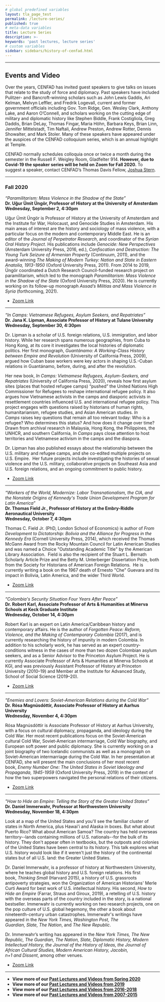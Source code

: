 ```yaml
---
# global predefined variables
layout: tla_page_test
permalink: /lecture-series/
published: true
# meta-data variables
title: Lecture Series
description: >-
keywords: 'past lectures, lecture series'
# custom variables
sidebar: sidebars/history-of-cenfad.html     
---
```

___

## Events and Video
Over the years, CENFAD has invited guest speakers to give talks on issues that relate to the study of force and diplomacy. Past speakers have included Pulitzer- and Bancroft-winning scholars such as John Lewis Gaddis, Ari Kelman, Melvyn Leffler, and Fredrik Logevall, current and former government officials including Gov. Tom Ridge, Gen. Wesley Clark, Anthony Lake, and Aaron O’Connell, and scholars working on the cutting edge of military and diplomatic history like Stephen Biddle, Frank Costigliola, Greg Daddis, Brian DeLay, Thomas Fingar, Maria Höhn, Barbara Keys, Brian Linn, Jennifer Mittelstadt, Tim Naftali, Andrew Preston, Andrew Rotter, Dennis Showalter, and Mark Stoler. Many of these speakers have appeared under the auspices of the CENFAD colloquium series, which is an annual highlight at Temple. 

CENFAD normally schedules colloquia once or twice a month during the semester in the Russell F. Weigley Room, Gladfelter 914. **However, due to Covid-19 the speaker series will be held on Zoom for Fall 2020.** To suggest a speaker, contact CENFAD’s Thomas Davis Fellow, [Joshua Stern](mailto:tuj64084@temple.edu).

___

### Fall 2020
_“Paramilitarism: Mass Violence in the Shadow of the State”_<br>
**Dr. Uğur Ümit Üngör, Professor of History at the University of Amsterdam**<br>
**Wednesday, September 2, 4:30pm**<br>

Uğur Ümit Üngör is Professor of History at the University of Amsterdam and the Institute for War, Holocaust, and Genocide Studies in Amsterdam. His main areas of interest are the history and sociology of mass violence, with a particular focus on the modern and contemporary Middle East. He is an editor of the _Journal of Perpetrator Research_, and coordinator of the _Syrian Oral History Project_. His publications include _Genocide: New Perspectives_ (Amsterdam University Press, 2016, ed.), _Confiscation and Destruction: The Young Turk Seizure of Armenian Property_ (Continuum, 2011), and the award-winning _The Making of Modern Turkey: Nation and State in Eastern Anatolia, 1913-1950_ (Oxford University Press, 2011). From 2014 to 2019, Üngör coordinated a Dutch Research Council-funded research project on paramilitarism, which led to the monograph _Paramilitarism: Mass Violence in the Shadow of the State_ (Oxford University Press, 2020). He is currently working on its follow-up monograph _Assad’s Militias and Mass Violence in Syria_ (forthcoming, 2021).

- [Zoom Link](https://temple.zoom.us/j/98400292811)

___

_“In Camps: Vietnamese Refugees, Asylum Seekers, and Repatriates”_<br>
**Dr. Jana K. Lipman, Associate Professor of History at Tulane University**<br>
**Wednesday, September 30, 4:30pm**<br>

Dr. Lipman is a scholar of U.S. foreign relations, U.S. immigration, and labor history. While her research spans numerous geographies, from Cuba to Hong Kong, at its core it investigates the local histories of diplomatic politics. Her first monograph, _Guantánamo: A Working-Class History between Empire and Revolution_ (University of California Press, 2009), argued how Cuban base workers were key actors in shaping U.S.-Cuban relations in Guantánamo, before, during, and after the revolution. 

Her new book, _In Camps: Vietnamese Refugees, Asylum-Seekers, and Repatriates_ (University of California Press, 2020), reveals how first asylum sites (places that hosted refugee camps) “pushed” the United Nations High Commissioner for Refugees to reshape international refugee policy. It also argues how Vietnamese activists in the camps and diasporic activists in resettlement countries influenced U.S. and international refugee policy. This project engages with questions raised by historians of human rights, humanitarianism, refugee studies, and Asian American studies. _In Camps_ raises key questions that remain all too relevant today: Who is a refugee? Who determines this status? And how does it change over time? Drawn from archival research in Malaysia, Hong Kong, the Philippines, the UNHCR, and southern California, _In Camps_ pays close attention to host territories and Vietnamese activism in the camps and the diaspora.

Dr. Lipman has also published essays about the relationship between the U.S. military and refugee camps, and she co-edited multiple projects on U.S. Empire.  Her future projects include investigating the histories of sexual violence and the U.S. military, collaborative projects on Southeast Asia and U.S. foreign relations, and an ongoing commitment to public history.

- [Zoom Link](https://temple.zoom.us/j/95791045425)

___

_“Workers of the World, Modernize: Labor Transnationalism, the CIA, and the Nonstate Origins of Kennedy's Trade Union Development Program for Latin America”_<br>
**Dr. Thomas Field Jr., Professor of History at the Embry-Riddle Aeronautical University**<br>
**Wednesday, October 7, 4:30pm**<br>

Thomas C. Field Jr. (PhD, London School of Economics) is author of _From Development to Dictatorship: Bolivia and the Alliance for Progress in the Kennedy Era_ (Cornell University Press, 2014), which received the Thomas McGann Award from the Rocky Mountain Council for Latin American Studies and was named a Choice "Outstanding Academic Title" by the American Library Association.  Field is also the recipient of the Stuart L. Bernath Scholarly Article Prize and the Betty M. Unterberger Dissertation Prize, both from the Society for Historians of American Foreign Relations.  He is currently writing a book on the 1967 death of Ernesto "Che" Guevara and its impact in Bolivia, Latin America, and the wider Third World.

- [Zoom Link](https://temple.zoom.us/j/97847989188)

___

_“Colombia's Security Situation Four Years After Peace”_<br>
**Dr. Robert Karl, Associate Professor of Arts & Humanities at Minerva Schools at Keck Graduate Institute**<br>
**Wednesday, October 14, 4:30pm**<br>

Robert Karl is an expert on Latin America/Caribbean history and contemporary affairs. He is the author of _Forgotten Peace: Reform, Violence, and the Making of Contemporary Colombia_ (2017), and is currently researching the history of impunity in modern Colombia. In addition to his scholarly work, he has served as an expert country-conditions witness in the cases of more than two dozen Colombian asylum seekers, and as a Senior Advisor to the Princeton Asylum Project. He is currently Associate Professor of Arts & Humanities at Minerva Schools at KGI, and was previously Assistant Professor of History at Princeton University (2010–19) and Member at the Institute for Advanced Study, School of Social Science (2019–20).

- [Zoom Link](https://temple.zoom.us/j/93097777470)

___

_"Enemies and Lovers: Soviet-American Relations during the Cold War”_<br>
**Dr. Rósa Magnúsdóttir, Associate Professor of History at Aarhus University**<br>
**Wednesday, November 4, 4:30pm**<br>

Rósa Magnúsdóttir is Associate Professor of History at Aarhus University, with a focus on cultural diplomacy, propaganda, and ideology during the Cold War. Her most recent publications focus on the Soviet-American cultural Cold War, Soviet-American intermarriage, Cold War biography, and European soft power and public diplomacy. She is currently working on a joint biography of two Icelandic communists as well as a monograph on Soviet-American intermarriage during the Cold War. In her presentation at CENFAD, she will present the main conclusions of her most recent book, _Enemy Number One: The United States in Soviet Ideology and Propaganda, 1945-1959_ (Oxford University Press, 2019) in the context of how the two superpowers navigated the personal relations of their citizens.

- [Zoom Link](https://temple.zoom.us/j/98461410388)

___

_"How to Hide an Empire: Telling the Story of the Greater United States”_<br>
**Dr. Daniel Immerwahr, Professor at Northwestern University**<br>
**Wednesday, November 18, 4:30pm**<br>

Look at a map of the United States and you'll see the familiar cluster of states in North America, plus Hawai'i and Alaska in boxes. But what about Puerto Rico? What about American Samoa? The country has held overseas territory--lands containing millions of U.S. nationals--for the bulk of its history. They don't appear often in textbooks, but the outposts and colonies of the United States have been central to its history. This talk explores what U.S. history would look like if it weren't just the history of the continental states but of all U.S. land: the Greater United States.

Dr. Daniel Immerwahr, is a professor of history at Northwestern University, where he teaches global history and U.S. foreign relations. His first book, _Thinking Small_ (Harvard 2015), a history of U.S. grassroots antipoverty strategies, won the Organization of American Historians' Merle Curti Award for best work of U.S. intellectual history. His second, _How to Hide an Empire_ (Farrar, Straus and Giroux, 2019), a retelling of U.S. history with the overseas parts of the country included in the story, is a national bestseller. Immerwahr is currently working on two research projects, one on the pop culture of U.S. global hegemony, the other a book about nineteenth-century urban catastrophes. Immerwahr's writings have appeared in the _New York Times, Washington Post, The Guardian, Slate, The Nation_, and _The New Republic_.

Dr. Immerwahr’s writing has appeared in the _New York Times, The New Republic, The Guardian, The Nation, Slate, Diplomatic History, Modern Intellectual History, the Journal of the History of Ideas, the Journal of African Cultural Studies, Modern American History, Jacobin, n+1 and Dissent_, among other venues.

- [Zoom Link](https://temple.zoom.us/j/94291516522)

___

- **View more of our [Past Lectures and Videos from Spring 2020](https://drive.google.com/file/d/12_--TRaOiEh4pZObhSuJv_kz_tFNvYiK/view?usp=sharing)** 
- **View more of our [Past Lectures and Videos from 2019](https://drive.google.com/file/d/1OyBZlWv7Ur6T-lhZEjzF9ZytiIae9RRx/view?usp=sharing)** 
- **View more of our [Past Lectures and Videos from 2016-2018](https://liberalarts.temple.edu/sites/liberalarts/files/2016-18%20Past%20Lecture%20Archives.pdf)**
- **View more of our [Past Lectures and Videos from 2007-2015](https://liberalarts.temple.edu/sites/liberalarts/files/CENFAD%20Guest%20Speaker%20Lectures.pdf)**
